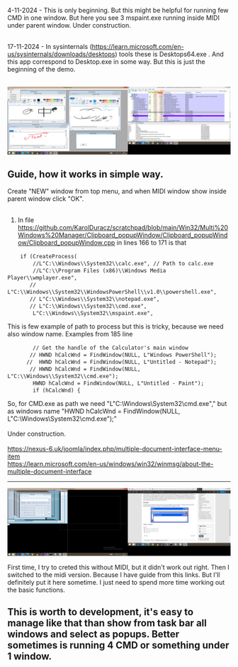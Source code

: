 4-11-2024 - This is only beginning. But this might be helpful for running few CMD in one window. But here you see 3 mspaint.exe running inside MIDI under parent window. Under construction.<br /><br />

17-11-2024 - In sysinternals (https://learn.microsoft.com/en-us/sysinternals/downloads/desktops) tools these is Desktops64.exe . And this app correspond to Desktop.exe in some way. But this is just the beginning of the demo.<br /><br />

![dump](https://github.com/KarolDuracz/scratchpad/blob/main/Win32/Multi%20Windows%20Manager/71%20-%204-11-2024%20-%20win32%20%20multiple%20window%20manger.png?raw=true)

<h2>Guide, how it works in simple way.</h2>

Create "NEW" window from top menu, and when MIDI window show inside parent window click "OK". 
<br /><br />
1. In file https://github.com/KarolDuracz/scratchpad/blob/main/Win32/Multi%20Windows%20Manager/Clipboard_popupWindow/Clipboard_popupWindow/Clipboard_popupWindow.cpp
   in lines 166 to 171 is that

```
    if (CreateProcess(
        //L"C:\\Windows\\System32\\calc.exe", // Path to calc.exe
        //L"C:\\Program Files (x86)\\Windows Media Player\\wmplayer.exe",
       // L"C:\\Windows\\System32\\WindowsPowerShell\\v1.0\\powershell.exe",
       // L"C:\\Windows\\System32\\notepad.exe",
       // L"C:\\Windows\\System32\\cmd.exe",
        L"C:\\Windows\\System32\\mspaint.exe",
```
This is few example of path to process but this is tricky, because we need also window name. Examples from 185 line
```
        // Get the handle of the Calculator's main window
       // HWND hCalcWnd = FindWindow(NULL, L"Windows PowerShell");
      //  HWND hCalcWnd = FindWindow(NULL, L"Untitled - Notepad");
       // HWND hCalcWnd = FindWindow(NULL, L"C:\\Windows\\System32\\cmd.exe");
        HWND hCalcWnd = FindWindow(NULL, L"Untitled - Paint");
        if (hCalcWnd) {
```

So, for CMD.exe as path we need "L"C:\\Windows\\System32\\cmd.exe"," but as windows name "HWND hCalcWnd = FindWindow(NULL, L"C:\\Windows\\System32\\cmd.exe");"
<br /><br />
Under construction.
<br /><br />
https://nexus-6.uk/joomla/index.php/multiple-document-interface-menu-item <br />
https://learn.microsoft.com/en-us/windows/win32/winmsg/about-the-multiple-document-interface

<hr>

![dump](https://github.com/KarolDuracz/scratchpad/blob/main/Win32/Multi%20Windows%20Manager/8%20-%201-11-2024%20-%20cdc.png?raw=true)

First time, I try to creted this without MIDI, but it didn't work out right. Then I switched to the midi version. Because I have guide from this links. But I'll definitely put it here sometime. I just need to spend more time working out the basic functions. 

<h2> This is worth to development, it's easy to manage like that than show from task bar all windows and select as popups. Better sometimes is running 4 CMD or something under 1 window.</h2>
